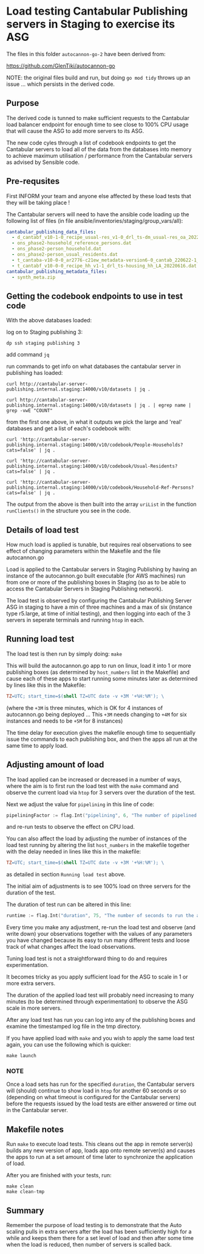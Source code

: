 # Load testing Cantabular Publishing servers in Staging to exercise its ASG

The files in this folder `autocannon-go-2` have been derived from:

<https://github.com/GlenTiki/autocannon-go>

NOTE: the original files build and run, but doing `go mod tidy` throws up an issue ... which persists in the derived code.

## Purpose

The derived code is tunned to make sufficient requests to the Cantabular load balancer endpoint for enough time to see close to 100% CPU usage that will cause the ASG to add more servers to its ASG.

The new code cyles through a list of codebook endpoints to get the Cantabular servers to load all of the data from the databases into memory to achieve maximum utilisation / performance from the Cantabular servers as advised by Sensible code.

## Pre-requsites

First INFORM your team and anyone else affected by these load tests that they will be taking place !

The Cantabular servers will need to have the ansible code loading up the following list of files (in file ansible/inventories/staging/group_vars/all):

```yaml
cantabular_publishing_data_files:
  - d_cantabf_v10-1-0_recipe_usual-res_v1-0_drl_ts-dm_usual-res_oa_20220810.zip
  - ons_phase2-household_reference_persons.dat
  - ons_phase2-person_household.dat
  - ons_phase2-person_usual_residents.dat
  - t_cantaba-v10-0-0_ar2776-c21ew_metadata-version6-0_cantab_220622-1_household_p1-ts1-i1_1_20220707.dat
  - t_cantabf_v10-0-0_recipe_hh_v1-1_drl_ts-housing_hh_LA_20220616.dat
cantabular_publishing_metadata_files:
  - synth_meta.zip
```

## Getting the codebook endpoints to use in test code

With the above databases loaded:

log on to Staging publishing 3:

```shell
dp ssh staging publishing 3
```

add command `jq`

run commands to get info on what databases the cantabular server in publishing has loaded:

```shell
curl http://cantabular-server-publishing.internal.staging:14000/v10/datasets | jq .

curl http://cantabular-server-publishing.internal.staging:14000/v10/datasets | jq . | egrep name | grep -vwE "COUNT"
```

from the first one above, in what it outputs we pick the large and 'real' databases and get a list of each's codebook with:

```shell
curl 'http://cantabular-server-publishing.internal.staging:14000/v10/codebook/People-Households?cats=false' | jq .

curl 'http://cantabular-server-publishing.internal.staging:14000/v10/codebook/Usual-Residents?cats=false' | jq .

curl 'http://cantabular-server-publishing.internal.staging:14000/v10/codebook/Household-Ref-Persons?cats=false' | jq .
```

The output from the above is then built into the array `uriList` in the function `runClients()` in the structure you see in the code.

## Details of load test

How much load is applied is tunable, but requires real observations to see effect of changing parameters within the Makefile and the file autocannon.go

Load is applied to the Cantabular servers in Staging Publishing by having an instance of the autocannon.go built executable (for AWS machines) run from one or more of the publishing boxes in Staging (so as to be able to access the Cantabular Servers in Staging Publishing network).

The load test is observed by configuring the Cantabular Publishing Server ASG in staging to have a min of three machines and a max of six (instance type r5.large, at time of initial testing), and then logging into each of the 3 servers in seperate terminals and running `htop` in each.

## Running load test

The load test is then run by simply doing: `make`

This will build the autocannon.go app to run on linux, load it into  1 or more publishing boxes (as determined by `host_numbers` list in the Makefile) and cause each of these apps to start running some minutes later as determined by lines like this in the Makefile:

```makefile
TZ=UTC; start_time=$(shell TZ=UTC date -v +3M '+%H:%M'); \
```

(where the `+3M` is three minutes, which is OK for 4 instances of autocannon.go being deployed ... This `+3M` needs changing to `+4M` for six instances and needs to be `+5M` for 8 instances)

The time delay for execution gives the makefile enough time to sequentially issue the commands to each publishing box, and then the apps all run at the same time to apply load.

## Adjusting amount of load

The load applied can be increased or decreased in a number of ways, where the aim is to first run the load test with the `make` command and observe the current load via `htop` for 3 servers over the duration of the test.

Next we adjust the value for `pipelining` in this line of code:

```go
pipeliningFactor := flag.Int("pipelining", 6, "The number of pipelined requests to use.")
```

and re-run tests to observe the effect on CPU load.

You can also affect the load by adjusting the number of instances of the load test running by altering the list `host_numbers` in the makefile together with the delay needed in lines like this in the makefile:

```makefile
TZ=UTC; start_time=$(shell TZ=UTC date -v +3M '+%H:%M'); \
```

as detailed in section `Running load test` above.

The initial aim of adjustments is to see 100% load on three servers for the duration of the test.

The duration of test run can be altered in this line:

```go
runtime := flag.Int("duration", 75, "The number of seconds to run the autocannnon.")
```

Every time you make any adjustment, re-run the load test and observe (and write down) your observations together with the values of any parameters you have changed because its easy to run many different tests and loose track of what changes affect the load observations.

Tuning load test is not a straightforward thing to do and requires experimentation.

It becomes tricky as you apply sufficient load for the ASG to scale in 1 or more extra servers.

The duration of the applied load test will probably need increasing to many minutes (to be determined through experimentation) to observe the ASG scale in more servers.

After any load test has run you can log into any of the publishing boxes and examine the timestamped log file in the tmp directory.

If you have applied load with `make` and you wish to apply the same load test again, you can use the following which is quicker:

```shell
make launch
```

### NOTE

Once a load sets has run for the specified `duration`, the Cantabular servers will (should) continue to show load  in `htop` for another 60 seconds or so (depending on what timeout is configured for the Cantabular servers) before the requests issued by the load tests are either answered or time out in the Cantabular server.

## Makefile notes

Run `make` to execute load tests.
This cleans out the app in remote server(s) builds any new version of app, loads app onto remote server(s) and causes the apps to run at a set amount of time later to synchronize the application of load.

After you are finished with your tests, run:

```shell
make clean
make clean-tmp
```

## Summary

Remember the purpose of load testing is to demonstrate that the Auto scaling pulls in extra servers after the load has been sufficiently high for a while and keeps them there for a set level of load and then after some time when the load is reduced, then number of servers is scalled back.
